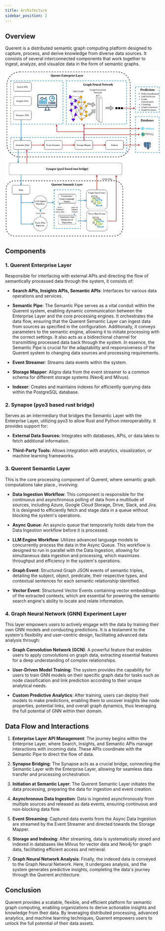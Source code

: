 ```yaml
---
title: Architecture
sidebar_position: 2
---
```


## Overview

Querent is a distributed semantic graph computing platform designed to capture, process, and derive knowledge from diverse data sources. It consists of several interconnected components that work together to ingest, analyze, and visualize data in the form of semantic graphs.

![Architecture Diagram](../assets/Arch_v2.png)

## Components

### 1. Querent Enterprise Layer
Responsible for interfacing with external APIs and directing the flow of semantically processed data through the system, it consists of:

- **Search APIs, Insights APIs, Semantic APIs**: Interfaces for various data operations and services.
  
- **Semantic Pipe**: The Semantic Pipe serves as a vital conduit within the Querent system, enabling dynamic communication between the Enterprise Layer and the core processing engines. It orchestrates the data flow, ensuring that the Querent Semantic Layer can ingest data from sources as specified in the configuration. Additionally, it conveys parameters to the semantic engine, allowing it to initiate processing with the correct settings. It also acts as a bidirectional channel for transmitting processed data back through the system. In essence, the Semantic Pipe is crucial for the adaptability and responsiveness of the Querent system to changing data sources and processing requirements.

- **Event Streamer**: Streams data events within the system.
  
- **Storage Mapper**: Aligns data from the event streamer to a common schema for different storage systems (Neo4j and Milvus).
  
- **Indexer**: Creates and maintains indexes for efficiently querying data within the PostgreSQL database.

### 2. Synapse (pyo3 based rust bridge)
Serves as an intermediary that bridges the Semantic Layer with the Enterprise Layer, utilizing pyo3 to allow Rust and Python interoperability. It provides support for:

- **External Data Sources:** Integrates with databases, APIs, or data lakes to fetch additional information.
  
- **Third-Party Tools:** Allows integration with analytics, visualization, or machine learning frameworks.

### 3. Querent Semantic Layer
This is the core processing component of Querent, where semantic graph computations take place., involving:

- **Data Ingestion Workflow**: This component is responsible for the continuous and asynchronous polling of data from a multitude of sources, including Azure, Google Cloud Storage, Drive, Slack, and Jira. It is designed to efficiently fetch and stage data in a queue without blocking the system's operations.
  
- **Async Queue**: An asyncio queue that temporarily holds data from the Data Ingestion workflow before it is processed.
  
- **LLM Engine Workflow**: Utilizes advanced language models to concurrently process the data in the Async Queue. This workflow is designed to run in parallel with the Data Ingestion, allowing for simultaneous data ingestion and processing, which maximizes throughput and efficiency in the system's operations.
  
- **Graph Event**: Structured Graph JSON events of semantic triples, detailing the subject, object, predicate, their respective types, and contextual sentences for each semantic relationship identified.
  
- **Vector Event**: Structured Vector Events containing vector embeddings of the extracted contexts, which are essential for powering the semantic search engine's ability to locate and relate information.

### 4. Graph Neural Network (GNN) Experiment Layer
This layer empowers users to actively engage with the data by training their own GNN models and conducting predictions. It is a testament to the system's flexibility and user-centric design, facilitating advanced data analysis through:

- **Graph Convolution Network (GCN)**: A powerful feature that enables users to apply convolutions on graph data, extracting essential features for a deep understanding of complex relationships.

- **User-Driven Model Training**: The system provides the capability for users to train GNN models on their specific graph data for tasks such as node classification and link prediction according to their unique analytical needs.

- **Custom Predictive Analytics**: After training, users can deploy their models to make predictions, enabling them to uncover insights like node properties, potential links, and overall graph dynamics, thus leveraging the full potential of GNN within their domain.


## Data Flow and Interactions

1. **Enterprise Layer API Management**: The journey begins within the Enterprise Layer, where Search, Insights, and Semantic APIs manage interactions with incoming data. These APIs coordinate with the Semantic Pipe to direct the flow of data.

2. **Synapse Bridging**: The Synapse acts as a crucial bridge, connecting the Semantic Layer with the Enterprise Layer, allowing for seamless data transfer and processing orchestration.

3. **Initiation at Semantic Layer**: The Querent Semantic Layer initiates the data processing, preparing the data for ingestion and event creation.

4. **Asynchronous Data Ingestion**: Data is ingested asynchronously from multiple sources and released as data events, ensuring continuous and non-blocking data flow.

5. **Event Streaming**: Captured data events from the Async Data Ingestion are streamed by the Event Streamer and directed towards the Storage Mapper.

6. **Storage and Indexing**: After streaming, data is systematically stored and indexed in databases like Milvus for vector data and Neo4j for graph data, facilitating efficient access and retrieval.

7. **Graph Neural Network Analysis**: Finally, the indexed data is conveyed to the Graph Neural Network. Here, it undergoes analysis, and the system generates predictive insights, completing the data's journey through the Querent architecture.

## Conclusion

Querent provides a scalable, flexible, and efficient platform for semantic graph computing, enabling organizations to derive actionable insights and knowledge from their data. By leveraging distributed processing, advanced analytics, and machine learning techniques, Querent empowers users to unlock the full potential of their data assets.
